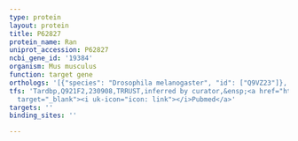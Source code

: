 ```yaml
---
type: protein
layout: protein
title: P62827
protein_name: Ran
uniprot_accession: P62827
ncbi_gene_id: '19384'
organism: Mus musculus
function: target gene
orthologs: '[{"species": "Drosophila melanogaster", "id": ["Q9VZ23"]}, {"species": "Caenorhabditis elegans", "id": ["O17915"]}, {"species": "Homo sapiens", "id": ["B5MDF5"]}, {"species": "Rattus norvegicus", "id": ["P62828"]}]'
tfs: 'Tardbp,Q921F2,230908,TRRUST,inferred by curator,&ensp;<a href="https://www.ncbi.nlm.nih.gov/pubmed/?term=29087512%5Buid%5D+OR+25155018%5Buid%5D"
  target="_blank"><i uk-icon="icon: link"></i>Pubmed</a>'
targets: ''
binding_sites: ''

---
```

